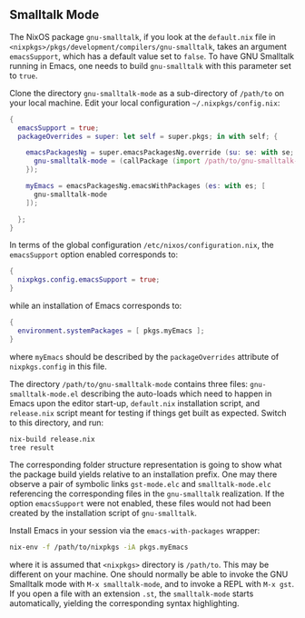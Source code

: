 ## Smalltalk Mode

The NixOS package `gnu-smalltalk`, if you look at the `default.nix` file in `<nixpkgs>/pkgs/development/compilers/gnu-smalltalk`, takes an argument `emacsSupport`, which has a default value set to `false`. To have GNU Smalltalk running in Emacs, one needs to build `gnu-smalltalk` with this parameter set to `true`.

Clone the directory `gnu-smalltalk-mode` as a sub-directory of `/path/to` on your local machine. Edit your local configuration `~/.nixpkgs/config.nix`:
```nix
{
  emacsSupport = true;
  packageOverrides = super: let self = super.pkgs; in with self; {

    emacsPackagesNg = super.emacsPackagesNg.override (su: se: with se; {
      gnu-smalltalk-mode = (callPackage (import /path/to/gnu-smalltalk-mode/default.nix) {});
    });

    myEmacs = emacsPackagesNg.emacsWithPackages (es: with es; [
      gnu-smalltalk-mode
    ]);

  };
}
```
In terms of the global configuration `/etc/nixos/configuration.nix`, the `emacsSupport` option enabled corresponds to:
```nix
{
  nixpkgs.config.emacsSupport = true;
}
```
while an installation of Emacs corresponds to:
```nix
{
  environment.systemPackages = [ pkgs.myEmacs ];
}
```
where `myEmacs` should be described by the `packageOverrides` attribute of `nixpkgs.config` in this file.

The directory `/path/to/gnu-smalltalk-mode` contains three files: `gnu-smalltalk-mode.el` describing the auto-loads which need to happen in Emacs upon the editor start-up, `default.nix` installation script, and `release.nix` script meant for testing if things get built as expected. Switch to this directory, and run:
```bash
nix-build release.nix
tree result
```
The corresponding folder structure representation is going to show what the package build yields relative to an installation prefix. One may there observe a pair of symbolic links `gst-mode.elc` and `smalltalk-mode.elc` referencing the corresponding files in the `gnu-smalltalk` realization. If the option `emacsSupport` were not enabled, these files would not had been created by the installation script of `gnu-smalltalk`.

Install Emacs in your session via the `emacs-with-packages` wrapper:
```bash
nix-env -f /path/to/nixpkgs -iA pkgs.myEmacs
```
where it is assumed that `<nixpkgs>` directory is `/path/to`. This may be different on your machine. One should normally be able to invoke the GNU Smalltalk mode with `M-x smalltalk-mode`, and to invoke a REPL with `M-x gst`. If you open a file with an extension `.st`, the `smalltalk-mode` starts automatically, yielding the corresponding syntax highlighting.  
